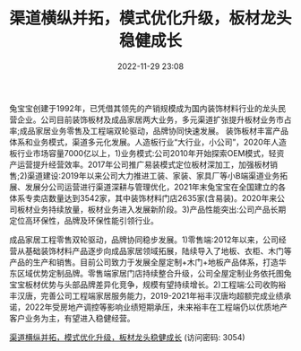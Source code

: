 ﻿---
title: 渠道横纵并拓，模式优化升级，板材龙头稳健成长
date: 2022-11-29 23:08
tags:
- 兔宝宝
updated: 1970-01-01 08:00:00
---

兔宝宝创建于1992年，已凭借其领先的产销规模成为国内装饰材料行业的龙头民营企业。公司目前装饰板材及成品家居两大业务，多元渠道扩张提升板材业务市占率;成品家居业务零售及工程端双轮驱动，品牌协同快速发展。
装饰板材丰富产品体系和业务模式，渠道多元化发展。人造板行业“大行业，小公司”，2020年人造板行业市场容量7000亿以上，1)业务模式:公司2010年开始探索OEM模式，轻资产运营提升经营效率。2017年公司推广易装模式定位板材深加工，加强板材销售;2)渠道建设:2019年以来公司大力推进工装、家装、家具厂等小B端渠道业务拓展、发展分公司运营进行渠道深耕与管理优化，2021年末兔宝宝在全国建立的各体系专卖店数量达到3542家，其中装饰材料门店2635家(含易装)。2020年来公司板材业务持续放量，板材业务进入发展新阶段。3)产品性能突出:公司产品长期定位高环保性，品牌及环保性能引领行业。
<!-- more -->
成品家居工程零售双轮驱动，品牌协同稳步发展。1)零售端:2012年以来，公司经营从基础装饰材料产品逐步向成品家居领域拓展，陆续导入了地板、衣柜、木门等产品的生产和销售。目前公司致力于发展全屋定制+木门+地板产品体系，打造华东区域优势定制品牌。零售端家居门店持续整合升级，公司全屋定制业务依托图兔宝宝板材优势与头部品牌差异化竞争，规模有望持续增长。2)工程端:公司收购裕丰汉唐，完善公司工程端家居服务能力，2019-2021年裕丰汉唐均超额完成业绩承诺，2022年受房地产调控等影响业绩短期承压，未来裕丰在工程端仍以优质地产客户业务为主，有望进入稳健经营。

[渠道横纵并拓，模式优化升级，板材龙头稳健成长](https://url12.ctfile.com/f/3948612-735802052-38658b?p=3054)
(访问密码: 3054)

